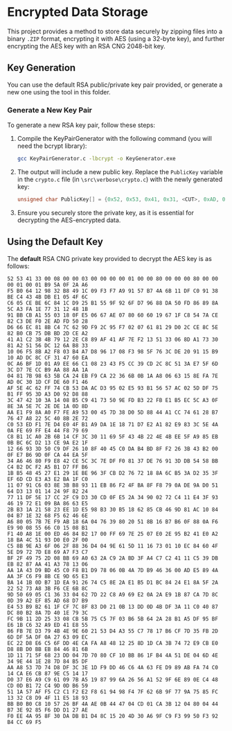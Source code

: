 # Encrypted Data Storage

This project provides a method to store data securely by zipping files into a binary `.ZIP` format, encrypting it with AES (using a 32-byte key), and further encrypting the AES key with an RSA CNG 2048-bit key.

## Key Generation

You can use the default RSA public/private key pair provided, or generate a new one using the tool in this folder.

### Generate a New Key Pair

To generate a new RSA key pair, follow these steps:

1. Compile the KeyPairGenerator with the following command (you will need the bcrypt library):
    ```bash
    gcc KeyPairGenerator.c -lbcrypt -o KeyGenerator.exe
    ```

2. The output will include a new public key. Replace the `PublicKey` variable in the `crypto.c` file (in `\src\verbose\crypto.c`) with the newly generated key:
    ```c
    unsigned char PublicKey[] = {0x52, 0x53, 0x41, 0x31, <CUT>, 0xAD, 0x0C, 0x30, 0x1D};
    ```

3. Ensure you securely store the private key, as it is essential for decrypting the AES-encrypted data.

## Using the Default Key

The **default** RSA CNG private key provided to decrypt the AES key is as follows:
```
52 53 41 33 00 08 00 00 03 00 00 00 00 01 00 00 80 00 00 00 80 00 00 00 01 00 01 B9 5A 0F 2A A6
F5 B0 64 12 98 32 B8 49 1C 09 F3 F7 A9 91 57 B7 4A 6B 11 DF C0 91 38 BE C4 43 4B DB E1 05 4F 6C
C6 05 CE BE 6C 84 1C D9 25 B1 55 9F 92 6F D7 96 88 DA 50 FD 86 89 8A 5C A3 FA 1E 77 31 12 48 1B
91 BB CB A1 55 03 18 0F E5 06 67 AE 07 80 60 60 19 67 1F C8 54 7A CE 82 C3 DE F0 2E AD FD 50 28
D6 66 EC 81 8B C4 7C 62 9D F9 2C 95 F7 02 07 61 81 29 D0 2C CE 8C 5E 82 B0 CB 75 DB BD 2D CE A2
41 A1 C2 3B 4B 79 12 2E C8 89 AF 41 AF 7E F2 13 51 33 06 8D A1 73 30 81 A2 51 56 DC 12 6A B8 33
10 06 F5 8B A2 F8 03 B4 A7 D8 96 17 08 F3 98 5F 76 3C DE 20 91 15 B9 10 AD DC 8C CF 31 47 60 EA
0C A6 BF 1D 01 A9 EE 66 C1 08 23 43 F5 CC 39 CD 2C 8C 51 3A E7 5F 6D 3C D7 7E CC B9 AA 88 AA 1A
04 81 7B 98 63 5B CA 24 EB F9 CA 22 36 6B 0B 1A A8 06 63 15 8E FA 7E AD 0C 30 1D CF DE 60 F1 46
AF 5E 4C 62 FF 74 CB 53 DA AC D3 95 02 E5 93 B1 56 57 AC 02 5D DF 75 B1 FF 95 3D A3 D0 92 D8 88
3C 47 42 10 3A 14 08 B5 C9 41 73 50 9E FD B3 22 FB E1 B5 EC 5C A3 0F 8E 3A 5E 7C 2E DE 1A 0D 8D
AA E1 F9 8A A0 F7 FE A9 53 00 45 7D 38 D0 5D 88 44 A1 CC 74 61 28 B7 76 47 A8 22 5C 40 8B 2E 72
C0 53 ED F1 7E D4 E0 4F B1 A9 DA 1E 18 71 D7 E2 A1 82 E9 83 3C 5E 4A 0A FE 69 FF E4 44 F8 79 69
C8 B1 1C A0 2B 6B 14 CF 3C 30 11 69 5F 43 4B 22 4E 4B EE 5F A9 85 EB 0B BC 6C D2 13 CE 9A E2 1F
12 66 93 3D 50 C9 DF 26 10 8F 40 45 C0 DA B4 BD 8F F2 26 3B 43 B2 00 0F E7 B6 9D 0F CA 44 EA 5F
34 A6 46 80 F9 E8 42 CE 5C 3C 7E DF F0 81 37 DE 76 91 3D DB 54 58 BB C4 B2 DC F2 A5 B1 D7 FF B6
1B B5 48 45 27 E1 29 1E BE 96 3F CB D2 76 72 18 8A 6C B5 3A D2 35 3F EF 6D CD E3 A3 E2 BA 1F C0
11 07 91 C6 03 8E 3B B8 93 11 EB 86 F2 4F BA 8F F8 79 0A DE 9A D0 51 64 D3 13 01 14 24 9F 82 24
77 11 DF 5E 17 CC 2F C9 D3 30 CD 0F E5 2A 34 90 02 72 C4 11 E4 3F 93 46 19 72 E1 09 BA 86 63 E5
2B B3 1A 21 58 23 EE 1D E5 98 B3 30 B5 18 62 85 CB 46 9D 81 AC 10 84 04 B7 1E 32 68 F5 62 46 6E
A6 80 05 7B 7E F9 AB 18 6A 04 76 39 80 20 51 8B 16 B7 B6 0F 88 0A F6 E9 90 08 55 66 C0 15 08 B1
F1 40 A8 1E 00 ED 46 84 B2 17 00 FF 69 7E 25 07 E0 2E 95 B2 41 E0 A2 18 BA 4C 51 93 D0 E0 2F 00
C5 8B 9E A3 6F 06 2F 88 36 D4 04 9E 61 5D 11 16 73 01 10 EC 84 60 4F 5E D9 72 7D E8 69 A7 F3 C7
BF 2F 49 75 2D 08 BB 69 A0 63 2A C9 2A BD 3F A4 C7 C2 41 11 C5 39 DB EB 82 87 AA 41 A3 78 13 06
AA 1A 43 D9 BD 45 C0 F8 B1 D9 78 06 0B 4A 7D B9 46 36 00 AD E5 89 4A AA 3F C6 F9 8B CE 9D 65 E3
BA 14 1B 0D B7 1D EA 91 26 74 C5 8E 2A E1 B5 D1 BC 84 24 E1 8A 5F 2A 22 52 73 A8 3B F6 CE 6B 8C
9D 50 69 05 C1 36 33 04 62 7D 22 C8 A9 69 E2 0A 2A E9 1B 87 CA 7D 8C 0D 39 A2 EF 85 AD 68 D7 B9
E4 53 B9 B2 61 1F CF 7C 8F 83 D0 21 0B 13 DD 0D 4B DF 3A 11 C0 40 87 DC 80 B2 8A 7D 40 1E 79 3C
FC 9B 11 2D 25 33 08 CB 5B 75 C5 7F 03 B6 5B 64 2A 28 B1 A5 DF 95 BF E6 1B C6 32 A9 ED 41 E8 55
86 FB 7E D3 79 4B 4E 9E 60 21 53 D4 A3 55 C7 78 17 B6 CF 7D 35 FB 2D 6D DF 5A DF 0A 27 63 09 EC
EC 22 D8 E6 C5 6F DD 4E CA FA A8 48 12 25 8D 1D CA 3B 74 72 E9 CB E0 D8 8B D0 BB EB 84 46 81 6B
1D 11 71 5F 68 23 DD 04 7D 70 80 CF 10 BB 86 1F B4 4A 51 DE 04 6D 4E 34 9E 44 1E 28 7D 84 B5 DF
AA A8 53 7D 74 D8 DF 3C 3E 1D F9 DD 46 C6 4A 63 FE D9 89 AB FA 74 C0 14 CA E6 CB 87 9E C5 14 17
D0 37 E6 A9 C9 61 09 7B A5 19 87 99 6A 26 56 A1 52 9F 6E 89 0E C4 48 CD 0D B1 72 C4 9D 0D B6 59
51 1A 57 AF F5 C2 C1 F2 E2 F8 61 94 98 F4 7F 62 6B 9F 77 9A 75 85 FC 13 32 C8 D9 4F 11 E5 18 93
BB B0 B0 C8 10 57 26 BF 4A AE 0B 44 47 04 CD 01 CA 3B 12 04 80 04 44 B7 3E 92 85 F6 DD D1 27 AE
F0 EE 4A 95 8F 30 DA DB B1 D4 8C 15 20 4D 30 A6 9F C9 F3 99 50 F3 92 B4 CC 69 F5
```
